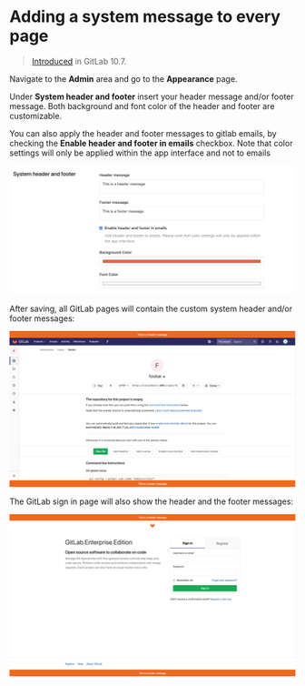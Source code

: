 # Adding a system message to every page

> [Introduced](https://gitlab.com/gitlab-org/gitlab-ce/merge_requests/25474) in GitLab 10.7.

Navigate to the **Admin** area and go to the **Appearance** page.

Under **System header and footer** insert your header message and/or footer message.
Both background and font color of the header and footer are customizable.

You can also apply the header and footer messages to gitlab emails, 
by checking the **Enable header and footer in emails** checkbox. 
Note that color settings will only be applied within the app interface and not to emails

![appearance](system_header_and_footer_messages/appearance.png)

After saving, all GitLab pages will contain the custom system header and/or footer messages:

![custom_header_footer](system_header_and_footer_messages/custom_header_footer.png)

The GitLab sign in page will also show the header and the footer messages:

![sign_up_custom_header_and_footer](system_header_and_footer_messages/sign_up_custom_header_and_footer.png)
